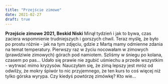 ```yaml
---
title: "Przejście zimowe"
date: 2021-02-27
draft: true
---
```

**Przejście zimowe 2021, Beskid Niski**
Minął tydzień i jak to bywa, czas zaciera wspomnienie trudniejszych i gorszych chwil. Teraz myślę, że było po prostu różnie - jak na tym zdjęciu, gdzie z Martą mamy 
odmienne zdania na temat temperatury. Pierwszy raz w życiu nocowałam w zimowych (prawdziwie zimowych) górach pod namiotem. Szliśmy w śniegu po kolana, czasem po pas... 
Udało się prawie nie zgubić uśmiechu a przede wszystkim - wytrwać mimo kryzysów. Nauczyłam się, że zimą lepszy jest mróz od odwilży, że mokry śpiwór to nic przyjemnego, 
że ten kurs to coś więcej niż tylko górska wyrypa. Czy kiedyś powtórzę zimówkę? Kto wie...
